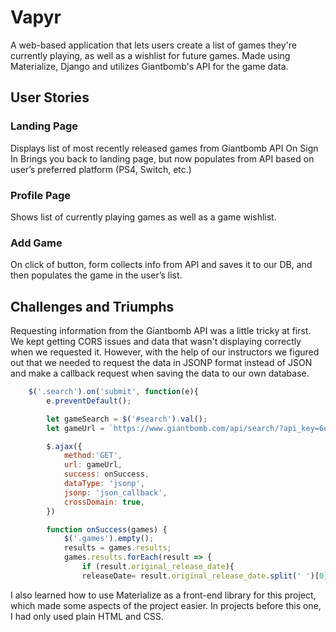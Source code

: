 # Vapyr
A web-based application that lets users create a list of games they're currently playing, as well as a wishlist for future games. Made using Materialize, Django and utilizes Giantbomb's API for the game data.

## User Stories

### Landing Page
Displays list of most recently released games from Giantbomb API
On Sign In
Brings you back to landing page, but now populates from API based on user’s preferred platform (PS4, Switch, etc.)
### Profile Page
Shows list of currently playing games as well as a game wishlist.
### Add Game
On click of button, form collects info from API and saves it to our DB, and then populates the game in the user’s list.

## Challenges and Triumphs
Requesting information from the Giantbomb API was a little tricky at first. We kept getting CORS issues and data that wasn't displaying correctly when we requested it. However, with the help of our instructors we figured out that we needed to request the data in JSONP format instead of JSON and make a callback request when saving the data to our own database. 

```javascript
    $('.search').on('submit', function(e){
        e.preventDefault();

        let gameSearch = $('#search').val();
        let gameUrl = `https://www.giantbomb.com/api/search/?api_key=6e0060f42d81f489256e472989988c2b69e0eacc&format=jsonp&resources=game&query=${gameSearch}&limit=20`

        $.ajax({
            method:'GET',
            url: gameUrl,
            success: onSuccess,
            dataType: 'jsonp',
            jsonp: 'json_callback',
            crossDomain: true,
        })

        function onSuccess(games) {
            $('.games').empty();
            results = games.results;
            games.results.forEach(result => {
                if (result.original_release_date){
                releaseDate= result.original_release_date.split(' ')[0]}
```

I also learned how to use Materialize as a front-end library for this project, which made some aspects of the project easier. In projects before this one, I had only used plain HTML and CSS. 
